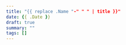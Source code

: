 ```yaml
---
title: "{{ replace .Name "-" " " | title }}"
date: {{ .Date }}
draft: true
summary: ""
tags: []
---
```


